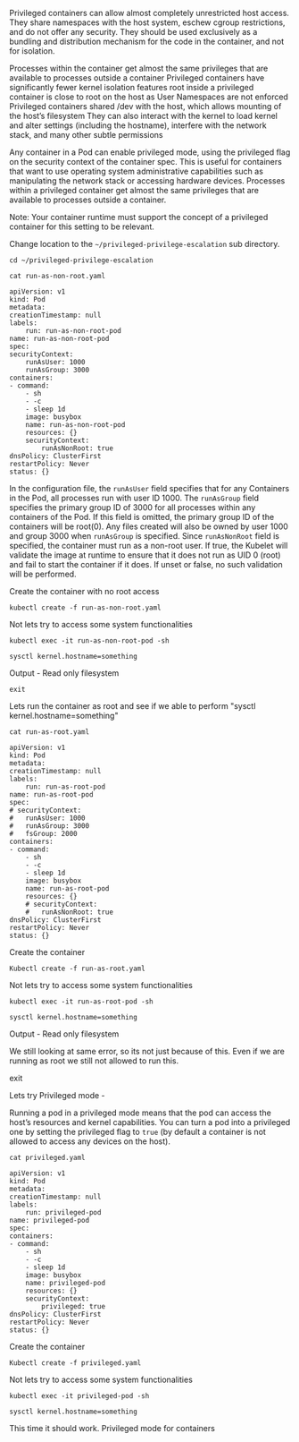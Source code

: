 


Privileged containers can allow almost completely unrestricted host access. They share namespaces with the host system, eschew cgroup restrictions, and do not offer any security. They should be used exclusively as a bundling and distribution mechanism for the code in the container, and not for isolation.

Processes within the container get almost the same privileges that are available to processes outside a container Privileged containers have significantly fewer kernel isolation features root inside a privileged container is close to root on the host as User Namespaces are not enforced
Privileged containers shared /dev with the host, which allows mounting of the host’s filesystem They can also interact with the kernel to load kernel and alter settings (including the hostname), interfere with the network stack, and many other subtle permissions

Any container in a Pod can enable privileged mode, using the privileged flag on the security context of the container spec. 
This is useful for containers that want to use operating system administrative capabilities such as manipulating the network stack or accessing hardware devices. 
Processes within a privileged container get almost the same privileges that are available to processes outside a container.

Note: Your container runtime must support the concept of a privileged container for this setting to be relevant.


Change location to the `~/privileged-privilege-escalation` sub directory.


```execute
cd ~/privileged-privilege-escalation
```

```execute
cat run-as-non-root.yaml
```

    apiVersion: v1
    kind: Pod
    metadata:
    creationTimestamp: null
    labels:
        run: run-as-non-root-pod
    name: run-as-non-root-pod
    spec:
    securityContext:
        runAsUser: 1000
        runAsGroup: 3000
    containers:
    - command:
        - sh
        - -c
        - sleep 1d
        image: busybox
        name: run-as-non-root-pod
        resources: {}
        securityContext:
            runAsNonRoot: true
    dnsPolicy: ClusterFirst
    restartPolicy: Never
    status: {}


In the configuration file, the `runAsUser` field specifies that for any Containers in
the Pod, all processes run with user ID 1000. The `runAsGroup` field specifies the primary group ID of 3000 for
all processes within any containers of the Pod. If this field is omitted, the primary group ID of the containers
will be root(0). Any files created will also be owned by user 1000 and group 3000 when `runAsGroup` is specified.
Since `runAsNonRoot` field is specified, the container must run as a non-root user. 
If true, the Kubelet will validate the image at runtime to ensure that it does not run as UID 0 (root) and fail to start the container if it does. 
If unset or false, no such validation will be performed. 


Create the container with no root access

```execute
kubectl create -f run-as-non-root.yaml
```

Not lets try to access some system functionalities 

```execute
kubectl exec -it run-as-non-root-pod -sh 
```

```execute
sysctl kernel.hostname=something
```

Output - Read only filesystem

```execute
exit
```


Lets run the container as root and see if we able to perform "sysctl kernel.hostname=something"



```execute
cat run-as-root.yaml
```

    apiVersion: v1
    kind: Pod
    metadata:
    creationTimestamp: null
    labels:
        run: run-as-root-pod
    name: run-as-root-pod
    spec:
    # securityContext:
    #   runAsUser: 1000
    #   runAsGroup: 3000
    #   fsGroup: 2000
    containers:
    - command:
        - sh
        - -c
        - sleep 1d
        image: busybox
        name: run-as-root-pod
        resources: {}
        # securityContext:
        #   runAsNonRoot: true
    dnsPolicy: ClusterFirst
    restartPolicy: Never
    status: {}


Create the container 

```execute
Kubectl create -f run-as-root.yaml
```

Not lets try to access some system functionalities 

```execute
kubectl exec -it run-as-root-pod -sh 
```

```execute
sysctl kernel.hostname=something
```

Output - Read only filesystem

We still looking at same error, so its not just because of this. Even if we are running as root we still not allowed to run this.

exit

Lets try Privileged mode - 

Running a pod in a privileged mode means that the pod can access the host’s resources and kernel capabilities. 
You can turn a pod into a privileged one by setting the privileged flag to `true` (by default a container is not allowed to access any devices on the host).

```execute
cat privileged.yaml
```

    apiVersion: v1
    kind: Pod
    metadata:
    creationTimestamp: null
    labels:
        run: privileged-pod
    name: privileged-pod
    spec:
    containers:
    - command:
        - sh
        - -c
        - sleep 1d
        image: busybox
        name: privileged-pod
        resources: {}
        securityContext:
            privileged: true
    dnsPolicy: ClusterFirst
    restartPolicy: Never
    status: {}

Create the container 

```execute
Kubectl create -f privileged.yaml
```

Not lets try to access some system functionalities 

```execute
kubectl exec -it privileged-pod -sh 
```

```execute
sysctl kernel.hostname=something
```

This time it should work. Privileged mode for containers


